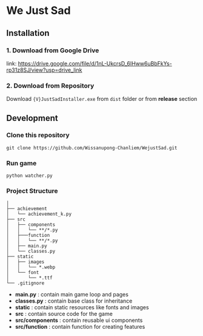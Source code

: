 # We Just Sad
## Installation
### 1. Download from Google Drive
   link: https://drive.google.com/file/d/1nL-UkcrsD_6IHww6uBbFkYs-rp31z8SJ/view?usp=drive_link
### 2. Download from Repository
Download ```{V}JustSadInstaller.exe``` from ```dist``` folder or from <b>release</b> section

## Development

### Clone this repository
```
git clone https://github.com/Wissanupong-Chanliem/WejustSad.git
```

### Run game
```
python watcher.py
```

### Project Structure
```
│
├── achievement
│   └── achievement_k.py
├── src
│   ├── components
│   │   └── **/*.py
│   ├───function
│   │   └── **/*.py
│   ├── main.py
│   └── classes.py
├── static
│   ├── images
│   │   └── *.webp
│   └── font
│       └── *.ttf
└── .gitignore
```
- **main.py** : contain main game loop and pages
- **classes.py** : contain base class for inheritance
- **static** : contain static resources like fonts and images
- **src** : contain source code for the game
- **src/components** : contain reusable ui components
- **src/function** : contain function for creating features
